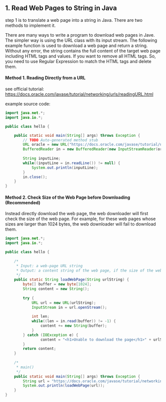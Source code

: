 ## 1. Read Web Pages to String in Java

step 1 is to translate a web page into a string in Java. There are two methods to implement it.

There are many ways to write a program to download web pages in Jave. The simpler way is using the URL class with its input stream. The following example function is used to download a web page and return a string. Without any error, the string contains the full content of the target web page including HTML tags and values. If you want to remove all HTML tags. So, you need to use Regular Expression to match the HTML tags and delete them.



#### Method 1.  Reading Directly from a URL

see official tutorial: https://docs.oracle.com/javase/tutorial/networking/urls/readingURL.html

example source code:
```java
import java.net.*;
import java.io.*;

public class hello {

    public static void main(String[] args) throws Exception {
        // TODO Auto-generated method stub
        URL oracle = new URL("https://docs.oracle.com/javase/tutorial/networking/urls/readingURL.html");
        BufferedReader in = new BufferedReader(new InputStreamReader(oracle.openStream()));
        
        String inputLine;
        while((inputLine = in.readLine()) != null) {
            System.out.println(inputLine);
        }
        in.close();
    }
}
```


#### Method 2.  Check Size of the Web Page before Downloading (Recommended)

Instead directly download the web page, the web downloader will first check the size of the web page. For example, for these web pages whose sizes are larger than 1024 bytes, the web downloader will fail to download them. 

```java
import java.net.*;
import java.io.*;

public class hello {
    
    /*
     * Input: a web-page URL string
     * Output: a content string of the web page, if the size of the web page > 1024 bytes, it will fail
     */
    public static String loadWebPage(String urlString) {
        byte[] buffer = new byte[1024];
        String content = new String();
        
        try {
            URL url = new URL(urlString);
            InputStream in = url.openStream();
            
            int len;
            while((len = in.read(buffer)) != -1) {
                content += new String(buffer);
            }
        } catch (IOException e) {
                content = "<h1>Unable to download the page</h1>" + urlString;
        }
        return content;
    }
    
    /*
     * main()
     */
    public static void main(String[] args) throws Exception {
        String url = "https://docs.oracle.com/javase/tutorial/networking/urls/readingURL.html";
        System.out.println(loadWebPage(url));
    }
}
```